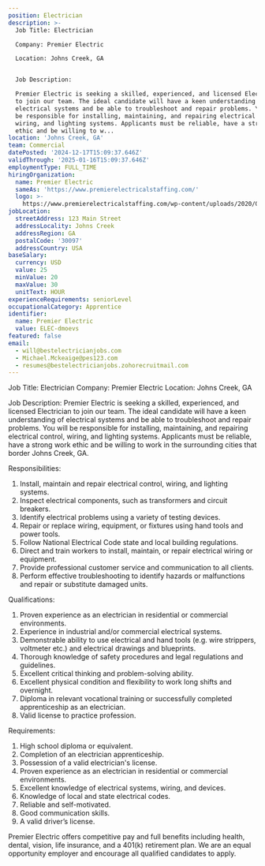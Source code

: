 ```yaml
---
position: Electrician
description: >-
  Job Title: Electrician

  Company: Premier Electric

  Location: Johns Creek, GA


  Job Description:

  Premier Electric is seeking a skilled, experienced, and licensed Electrician
  to join our team. The ideal candidate will have a keen understanding of
  electrical systems and be able to troubleshoot and repair problems. You will
  be responsible for installing, maintaining, and repairing electrical control,
  wiring, and lighting systems. Applicants must be reliable, have a strong work
  ethic and be willing to w...
location: 'Johns Creek, GA'
team: Commercial
datePosted: '2024-12-17T15:09:37.646Z'
validThrough: '2025-01-16T15:09:37.646Z'
employmentType: FULL_TIME
hiringOrganization:
  name: Premier Electric
  sameAs: 'https://www.premierelectricalstaffing.com/'
  logo: >-
    https://www.premierelectricalstaffing.com/wp-content/uploads/2020/05/Premier-Electrical-Staffing-logo.png
jobLocation:
  streetAddress: 123 Main Street
  addressLocality: Johns Creek
  addressRegion: GA
  postalCode: '30097'
  addressCountry: USA
baseSalary:
  currency: USD
  value: 25
  minValue: 20
  maxValue: 30
  unitText: HOUR
experienceRequirements: seniorLevel
occupationalCategory: Apprentice
identifier:
  name: Premier Electric
  value: ELEC-dmoevs
featured: false
email:
  - will@bestelectricianjobs.com
  - Michael.Mckeaige@pes123.com
  - resumes@bestelectricianjobs.zohorecruitmail.com
---
```




Job Title: Electrician
Company: Premier Electric
Location: Johns Creek, GA

Job Description:
Premier Electric is seeking a skilled, experienced, and licensed Electrician to join our team. The ideal candidate will have a keen understanding of electrical systems and be able to troubleshoot and repair problems. You will be responsible for installing, maintaining, and repairing electrical control, wiring, and lighting systems. Applicants must be reliable, have a strong work ethic and be willing to work in the surrounding cities that border Johns Creek, GA.

Responsibilities:

1. Install, maintain and repair electrical control, wiring, and lighting systems.
2. Inspect electrical components, such as transformers and circuit breakers.
3. Identify electrical problems using a variety of testing devices.
4. Repair or replace wiring, equipment, or fixtures using hand tools and power tools.
5. Follow National Electrical Code state and local building regulations.
6. Direct and train workers to install, maintain, or repair electrical wiring or equipment.
7. Provide professional customer service and communication to all clients.
8. Perform effective troubleshooting to identify hazards or malfunctions and repair or substitute damaged units.

Qualifications:

1. Proven experience as an electrician in residential or commercial environments.
2. Experience in industrial and/or commercial electrical systems.
3. Demonstrable ability to use electrical and hand tools (e.g. wire strippers, voltmeter etc.) and electrical drawings and blueprints.
4. Thorough knowledge of safety procedures and legal regulations and guidelines.
5. Excellent critical thinking and problem-solving ability.
6. Excellent physical condition and flexibility to work long shifts and overnight.
7. Diploma in relevant vocational training or successfully completed apprenticeship as an electrician.
8. Valid license to practice profession.

Requirements:

1. High school diploma or equivalent.
2. Completion of an electrician apprenticeship.
3. Possession of a valid electrician's license.
4. Proven experience as an electrician in residential or commercial environments.
5. Excellent knowledge of electrical systems, wiring, and devices.
6. Knowledge of local and state electrical codes.
7. Reliable and self-motivated.
8. Good communication skills.
9. A valid driver’s license.

Premier Electric offers competitive pay and full benefits including health, dental, vision, life insurance, and a 401(k) retirement plan. We are an equal opportunity employer and encourage all qualified candidates to apply.
